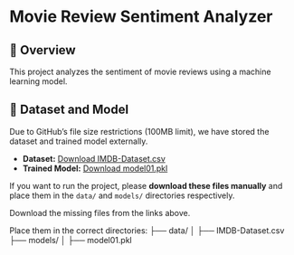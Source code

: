 # Movie Review Sentiment Analyzer

## 🚀 Overview
This project analyzes the sentiment of movie reviews using a machine learning model.

## 📂 Dataset and Model
Due to GitHub’s file size restrictions (100MB limit), we have stored the dataset and trained model externally.

- **Dataset:** [Download IMDB-Dataset.csv](https://www.dropbox.com/scl/fi/3w8qgu3zl0p5q1iyowoxh/IMDB-Dataset.csv?rlkey=czud9yjxtrk169sgc8xe9phzg&st=w7r2q0gk&dl=0)
- **Trained Model:** [Download model01.pkl](https://www.dropbox.com/scl/fi/4yzzpzu2wiq39yjanzp6s/model01.pkl?rlkey=0306i9bdlaoc7gu42usomdfn1&st=9jusnelt&dl=0)

If you want to run the project, please **download these files manually** and place them in the `data/` and `models/` directories respectively.

Download the missing files from the links above.

Place them in the correct directories:
├── data/
│   ├── IMDB-Dataset.csv
├── models/
│   ├── model01.pkl
